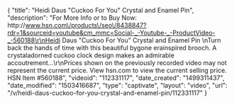 {
    "title": "Heidi Daus \"Cuckoo For You\" Crystal and Enamel Pin",
    "description": "For More Info or to Buy Now: http:\/\/www.hsn.com\/products\/seo\/8438847?rdr=1&sourceid=youtube&cm_mmc=Social-_-Youtube-_-ProductVideo-_-560188\r\nHeidi Daus \"Cuckoo For You\" Crystal and Enamel Pin \nTurn back the hands of time with this beautiful bygone erainspired brooch. A crystaladorned cuckoo clock design makes an admirable accoutrement...\r\nPrices shown on the previously recorded video may not represent the current price.  View hsn.com to view the current selling price. HSN Item #560188",
    "videoid": "112331117",
    "date_created": "1499311437",
    "date_modified": "1503416687",
    "type": "captivate",
    "layout": "video",
    "url": "\/v\/heidi-daus-cuckoo-for-you-crystal-and-enamel-pin\/112331117"
}
